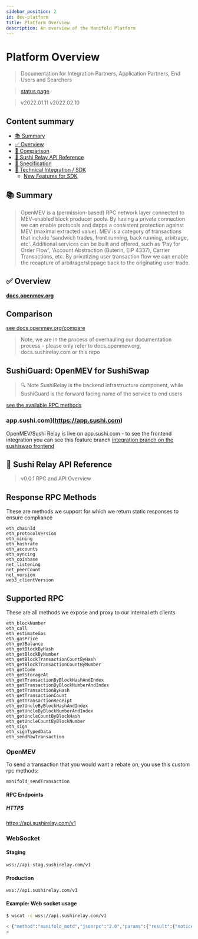```yaml
---
sidebar_position: 2
id: dev-platform
title: Platform Overview
description: An overview of the Manifold Platform
---
```


# Platform Overview

> Documentation for Integration Partners, Application Partners, End Users and Searchers

> [status page](https://status.manifoldfinance.com/)

> v2022.01.11 v2022.02.10

## Content summary

-   [📚 Summary](#---summary)
-   [✅ Overview](#--overview)
-   [📖 Comparison](#comparison)
-   [📐 Sushi Relay API Reference](#---sushi-relay-api-reference)
-   [🧰 Specification](#---specification)
-   [📐 Technical Integration / SDK](#---technical-integration---sdk)
    -   [New Features for SDK](#new-features-for-sdk)

## 📚 Summary

> OpenMEV is a (permission-based) RPC network layer connected to MEV-enabled block producer pools. By having a private connection we can enable protocols and dapps a consistent protection against MEV (maximal extracted value). MEV is a category of transactions that include 'sandwich trades, front running, back running, arbitrage, etc'. Additional services can be built and offered, such as 'Pay for Order Flow', 'Account Abstraction (Buterin, EIP 4337), Carrier Transactions, etc. By privatizing user transaction flow we can enable the recapture of arbitrage/slippage back to the originating user trade.

## ✅ Overview

**[docs.openmev.org](https://docs.openmev.org)**

## Comparison

[see docs.openmev.org/compare](https://docs.openmev.org/compare)

> Note, we are in the process of overhauling our documentation process - please only refer to docs.openmev.org, docs.sushirelay.com or this repo

## SushiGuard: OpenMEV for SushiSwap

> 🔍 Note SushiRelay is the backend infrastructure component, while SushiGuard is the forward facing name of the service to end users

[see the available RPC methods](https://docs.sushirelay.com)

### app.sushi.com](https://app.sushi.com)

OpenMEV/Sushi Relay is live on app.sushi.com - to see the frontend integration you can see this feature branch [integration branch on the sushiswap frontend](https://github.com/manifoldfinance/sushiswap-interface/tree/feat/openmev-relay)

## 📐 Sushi Relay API Reference

> v0.0.1 RPC and API Overview

## Response RPC Methods

These are methods we support for which we return static responses to ensure compliance

```
eth_chainId
eth_protocolVersion
eth_mining
eth_hashrate
eth_accounts
eth_syncing
eth_coinbase
net_listening
net_peerCount
net_version
web3_clientVersion
```

## Supported RPC

These are all methods we expose and proxy to our internal eth clients

```
eth_blockNumber
eth_call
eth_estimateGas
eth_gasPrice
eth_getBalance
eth_getBlockByHash
eth_getBlockByNumber
eth_getBlockTransactionCountByHash
eth_getBlockTransactionCountByNumber
eth_getCode
eth_getStorageAt
eth_getTransactionByBlockHashAndIndex
eth_getTransactionByBlockNumberAndIndex
eth_getTransactionByHash
eth_getTransactionCount
eth_getTransactionReceipt
eth_getUncleByBlockHashAndIndex
eth_getUncleByBlockNumberAndIndex
eth_getUncleCountByBlockHash
eth_getUncleCountByBlockNumber
eth_sign
eth_signTypedData
eth_sendRawTransaction
```

### OpenMEV

To send a transaction that you would want a rebate on, you use this custom rpc methods:

```
manifold_sendTransaction
```

#### RPC Endpoints

##### HTTPS

https://api.sushirelay.com/v1

### WebSocket

#### Staging

```
wss://api-stag.sushirelay.com/v1
```

#### Production

```
wss://api.sushirelay.com/v1
```

#### Example: Web socket usage

```sh
$ wscat -c wss://api.sushirelay.com/v1
```

```bash
< {"method":"manifold_motd","jsonrpc":"2.0","params":{"result":{"notice":"THIS IS A NOTICE OF MONITORING OF MANIFOLD FINANCE, INC NETWORK INFORMATION SYSTEMS  By logging into Manifold Finance, Inc computer systems, you acknowledge and consent to monitoring of this system.  Network Policy <https://docs.manifoldfinance.com/network/policy>  By using this network, you certify that you have read, understand, and agree to abide by the Rules of Behavior for Manifold Finance Network Platform."}}}
>
```
